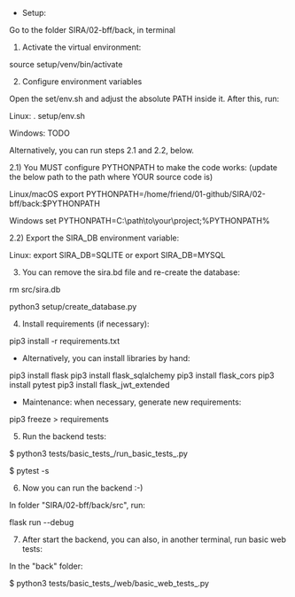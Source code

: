 * Setup:

Go to the folder SIRA/02-bff/back, in terminal

1) Activate the virtual environment:

source setup/venv/bin/activate

2) Configure environment variables

Open the set/env.sh and adjust the absolute PATH inside it. After this, run:

Linux:
. setup/env.sh

Windows:
TODO

Alternatively, you can run steps 2.1 and 2.2, below.

2.1) You MUST configure PYTHONPATH to make the code works: (update the below path to the path where YOUR source code is)

Linux/macOS
export PYTHONPATH=/home/friend/01-github/SIRA/02-bff/back:$PYTHONPATH

Windows
set PYTHONPATH=C:\path\to\your\project;%PYTHONPATH%

2.2) Export the SIRA_DB environment variable:

Linux:
export SIRA_DB=SQLITE
or
export SIRA_DB=MYSQL

3) You can remove the sira.bd file and re-create the database:

rm src/sira.db

python3 setup/create_database.py

4) Install requirements (if necessary):

pip3 install -r requirements.txt

* Alternatively, you can install libraries by hand:

pip3 install flask
pip3 install flask_sqlalchemy
pip3 install flask_cors
pip3 install pytest
pip3 install flask_jwt_extended

* Maintenance: when necessary, generate new requirements:

pip3 freeze > requirements

5) Run the backend tests:

$ python3 tests/basic_tests_/run_basic_tests_.py

$ pytest -s

6) Now you can run the backend :-)

In folder "SIRA/02-bff/back/src", run:

flask run --debug

7) After start the backend, you can also, in another terminal, run basic web tests:

In the "back" folder:

$ python3 tests/basic_tests_/web/basic_web_tests_.py 
